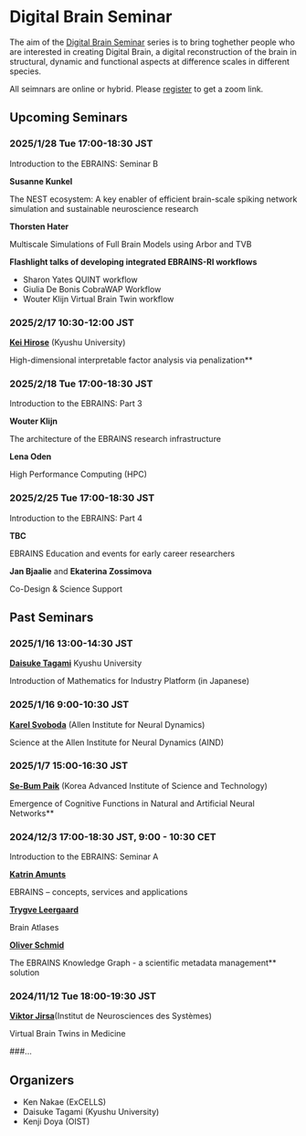 # Digital Brain Seminar

The aim of the [Digital Brain Seminar](https://boatneck-weeder-7b7.notion.site/Digital-Brain-Seminar-90cc94badac64d32a281cba4245ed66d) series is to bring toghether people who are interested in creating Digital Brain, a digital reconstruction of the brain in structural, dynamic and functional aspects at difference scales in different species.

All seimnars are online or hybrid. Please [register](https://boatneck-weeder-7b7.notion.site/Digital-Brain-Seminar-90cc94badac64d32a281cba4245ed66d) to get a zoom link.

## Upcoming Seminars

### 2025/1/28 Tue 17:00-18:30 JST

Introduction to the EBRAINS: Seminar B

**Susanne Kunkel**

The NEST ecosystem: A key enabler of efficient brain-scale spiking network simulation and sustainable neuroscience research

**Thorsten Hater**

Multiscale Simulations of Full Brain Models using Arbor and TVB

**Flashlight talks of developing integrated EBRAINS-RI workflows**

*	Sharon Yates    		QUINT workflow
*	Giulia De Bonis 		CobraWAP Workflow
*	Wouter Klijn     		Virtual Brain Twin workflow

### 2025/2/17 10:30-12:00 JST

[**Kei Hirose**](https://keihirose.com/) (Kyushu University)  

High-dimensional interpretable factor analysis via penalization**

### 2025/2/18 Tue 17:00-18:30 JST

Introduction to the EBRAINS: Part 3

**Wouter Klijn**

The architecture of the EBRAINS research infrastructure

**Lena Oden**

High Performance Computing (HPC)

### 2025/2/25 Tue 17:00-18:30 JST

Introduction to the EBRAINS: Part 4

**TBC**

EBRAINS Education and events for early career researchers 

**Jan Bjaalie** and **Ekaterina Zossimova**

Co-Design & Science Support

## Past Seminars

### 2025/1/16 13:00-14:30 JST

[**Daisuke Tagami**](https://hyoka.ofc.kyushu-u.ac.jp/html/100023049_ja.html) Kyushu University  

Introduction of Mathematics for Industry Platform (in Japanese)

### 2025/1/16 9:00-10:30 JST

[**Karel Svoboda**](20250116_Svoboda.html) (Allen Institute for Neural Dynamics)  

Science at the Allen Institute for Neural Dynamics (AIND)

### 2025/1/7 15:00-16:30 JST

[**Se-Bum Paik**](https://cogi.kaist.ac.kr/) (Korea Advanced Institute of Science and Technology)  

Emergence of Cognitive Functions in Natural and Artificial Neural Networks**

### 2024/12/3 17:00-18:30 JST, 9:00 - 10:30 CET

Introduction to the EBRAINS: Seminar A

[**Katrin Amunts**](https://www.fz-juelich.de/profile/amunts_k)

EBRAINS – concepts, services and applications

[**Trygve Leergaard**](https://www.med.uio.no/imb/english/people/aca/leergaar/)

Brain Atlases

[**Oliver Schmid**](https://www.cscs.ch/about/staff)

The EBRAINS Knowledge Graph - a scientific metadata management** solution 

### 2024/11/12 Tue 18:00-19:30 JST

[**Viktor Jirsa**](https://ins-amu.fr/jirsaviktor)(Institut de Neurosciences des Systèmes)

Virtual Brain Twins in Medicine

###...

## Organizers
* Ken Nakae (ExCELLS)
* Daisuke Tagami (Kyushu University)
* Kenji Doya (OIST)



